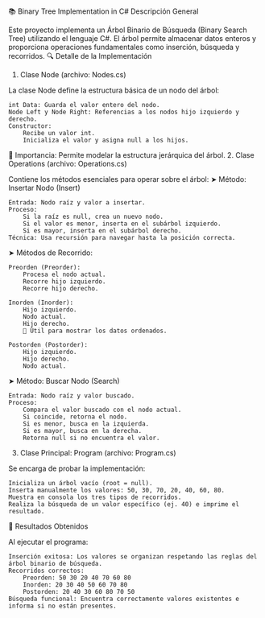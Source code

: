📚 Binary Tree Implementation in C#
Descripción General

Este proyecto implementa un Árbol Binario de Búsqueda (Binary Search Tree) utilizando el lenguaje C#. El árbol permite almacenar datos enteros y proporciona operaciones fundamentales como inserción, búsqueda y recorridos.
🔍 Detalle de la Implementación
1. Clase Node (archivo: Nodes.cs)

La clase Node define la estructura básica de un nodo del árbol:

    int Data: Guarda el valor entero del nodo.
    Node Left y Node Right: Referencias a los nodos hijo izquierdo y derecho.
    Constructor:
        Recibe un valor int.
        Inicializa el valor y asigna null a los hijos.

📌 Importancia: Permite modelar la estructura jerárquica del árbol.
2. Clase Operations (archivo: Operations.cs)

Contiene los métodos esenciales para operar sobre el árbol:
➤ Método: Insertar Nodo (Insert)

    Entrada: Nodo raíz y valor a insertar.
    Proceso:
        Si la raíz es null, crea un nuevo nodo.
        Si el valor es menor, inserta en el subárbol izquierdo.
        Si es mayor, inserta en el subárbol derecho.
    Técnica: Usa recursión para navegar hasta la posición correcta.

➤ Métodos de Recorrido:

    Preorden (Preorder):
        Procesa el nodo actual.
        Recorre hijo izquierdo.
        Recorre hijo derecho.

    Inorden (Inorder):
        Hijo izquierdo.
        Nodo actual.
        Hijo derecho.
        📌 Útil para mostrar los datos ordenados.

    Postorden (Postorder):
        Hijo izquierdo.
        Hijo derecho.
        Nodo actual.

➤ Método: Buscar Nodo (Search)

    Entrada: Nodo raíz y valor buscado.
    Proceso:
        Compara el valor buscado con el nodo actual.
        Si coincide, retorna el nodo.
        Si es menor, busca en la izquierda.
        Si es mayor, busca en la derecha.
        Retorna null si no encuentra el valor.

3. Clase Principal: Program (archivo: Program.cs)

Se encarga de probar la implementación:

    Inicializa un árbol vacío (root = null).
    Inserta manualmente los valores: 50, 30, 70, 20, 40, 60, 80.
    Muestra en consola los tres tipos de recorridos.
    Realiza la búsqueda de un valor específico (ej. 40) e imprime el resultado.

🧪 Resultados Obtenidos

Al ejecutar el programa:

    Inserción exitosa: Los valores se organizan respetando las reglas del árbol binario de búsqueda.
    Recorridos correctos:
        Preorden: 50 30 20 40 70 60 80
        Inorden: 20 30 40 50 60 70 80
        Postorden: 20 40 30 60 80 70 50
    Búsqueda funcional: Encuentra correctamente valores existentes e informa si no están presentes.
